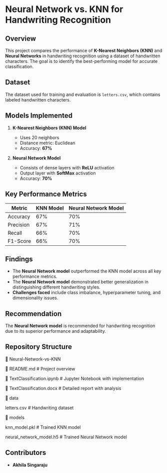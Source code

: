 # Neural Network vs. KNN for Handwriting Recognition

## Overview
This project compares the performance of **K-Nearest Neighbors (KNN)** and **Neural Networks** in handwriting recognition using a dataset of handwritten characters. The goal is to identify the best-performing model for accurate classification.

## Dataset
The dataset used for training and evaluation is `letters.csv`, which contains labeled handwritten characters.

## Models Implemented
1. **K-Nearest Neighbors (KNN) Model**  
   - Uses 20 neighbors  
   - Distance metric: Euclidean  
   - Accuracy: **67%**  

2. **Neural Network Model**  
   - Consists of dense layers with **ReLU** activation  
   - Output layer with **SoftMax** activation  
   - Accuracy: **70%**  

## Key Performance Metrics
| Metric       | KNN Model | Neural Network Model |
|-------------|----------|---------------------|
| Accuracy    | 67%      | 70%                 |
| Precision   | 67%      | 71%                 |
| Recall      | 66%      | 70%                 |
| F1-Score    | 66%      | 70%                 |

## Findings
- The **Neural Network model** outperformed the KNN model across all key performance metrics.
- The **Neural Network model** demonstrated better generalization in distinguishing different handwriting styles.
- **Challenges faced** include class imbalance, hyperparameter tuning, and dimensionality issues.

## Recommendation
The **Neural Network model** is recommended for handwriting recognition due to its superior performance and adaptability.

## Repository Structure

📂 Neural-Network-vs-KNN

📄 README.md  # Project overview

📄 TextClassification.ipynb  # Jupyter Notebook with implementation

📄 TextClassification.docx  # Detailed report with analysis

📂 data

letters.csv  # Handwriting dataset

📂 models

knn_model.pkl  # Trained KNN model

neural_network_model.h5  # Trained Neural Network model


## Contributors
- **Akhila Singaraju**
